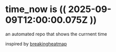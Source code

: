 # time_now is (( 2025-09-09T12:00:00.075Z ))

an automated repo that shows the currnent time

inspired by [breakingheatmap](https://github.com/breakingheatmap/breakingheatmap)
